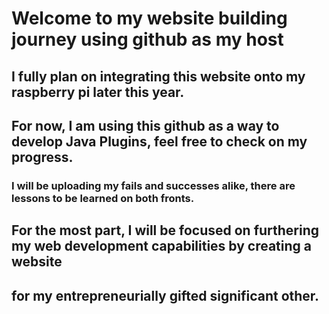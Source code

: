 # Welcome to my website building journey using github as my host
## I fully plan on integrating this website onto my raspberry pi later this year.
## For now, I am using this github as a way to develop Java Plugins, feel free to check on my progress.
### I will be uploading my fails and successes alike, there are lessons to be learned on both fronts. 
## For the most part, I will be focused on furthering my web development capabilities by creating a website 
## for my entrepreneurially gifted significant other. 
